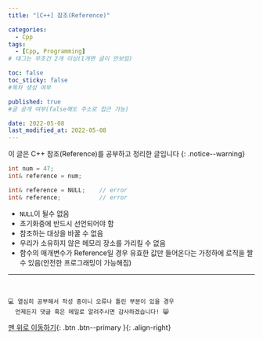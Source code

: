 ```yaml
---
title: "[C++] 참조(Reference)" 

categories:
  - Cpp
tags:
  - [Cpp, Programming]
# 태그는 무조건 2개 이상(1개면 글이 안보임)

toc: false
toc_sticky: false
#목차 생성 여부

published: true
#글 공개 여부(false해도 주소로 접근 가능)

date: 2022-05-08
last_modified_at: 2022-05-08
---
```


이 글은 C++ 참조(Reference)를 공부하고 정리한 글입니다
{: .notice--warning}

```cpp
int num = 47;
int& reference = num;

int& reference = NULL;    // error
int& reference;           // error
```
- `NULL`이 될수 없음
- 초기화중에 반드시 선언되어야 함
- 참조하는 대상을 바꿀 수 없음
- 우리가 소유하지 않은 메모리 장소를 가리킬 수 없음
- 함수의 매개변수가 Reference일 경우 유효한 값만 들어온다는 가정하에 로직을 짤 수 있음(안전한 프로그래밍이 가능해짐)

***
<br>

    💻 열심히 공부해서 작성 중이니 오류나 틀린 부분이 있을 경우 
      언제든지 댓글 혹은 메일로 알려주시면 감사하겠습니다! 😸

[맨 위로 이동하기](#){: .btn .btn--primary }{: .align-right}
